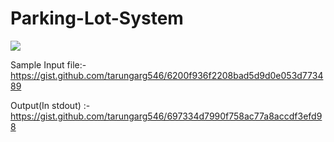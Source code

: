 # Parking-Lot-System   
  
<img src="Pictures\Screenshots\img1.png">
 
 
 
Sample Input file:-  https://gist.github.com/tarungarg546/6200f936f2208bad5d9d0e053d773489

 
Output(In stdout) :- https://gist.github.com/tarungarg546/697334d7990f758ac77a8accdf3efd98
 

